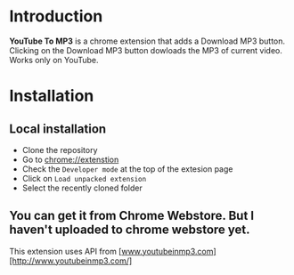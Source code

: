 # Introduction 

**YouTube To MP3** is a chrome extension that adds a Download MP3 button. Clicking on the Download MP3 button dowloads the MP3 of current video. Works only on YouTube.

# Installation 

## Local installation
- Clone the repository
- Go to [chrome://extenstion](chrome://extenstion)
- Check the `Developer mode` at the top of the extesion page
- Click on `Load unpacked extension`
- Select the recently cloned folder


## You can get it from Chrome Webstore. But I haven't uploaded to chrome webstore yet.

This extension uses API from [www.youtubeinmp3.com][http://www.youtubeinmp3.com/]
